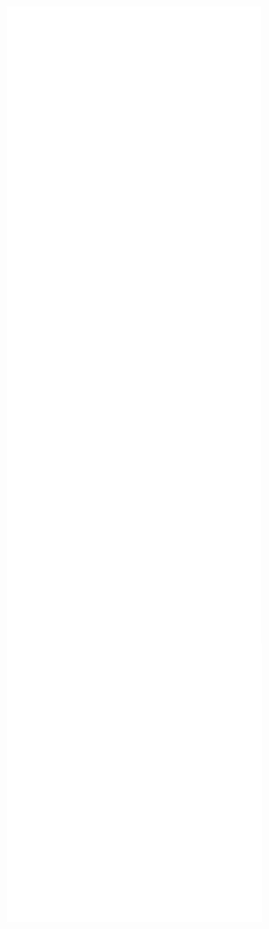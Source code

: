 <div style="display: flex; flex-wrap: wrap;">
  <img src="github-metrics.svg" alt="GitHub Metrics" width="1250" style="vertical-align: top; margin-right: 2px;"/>
</div>

<div style="display: flex; flex-wrap: wrap;">
  <img src="metrics.plugin.languages.indepth.svg" alt="In-depth Languages" width="600" style="vertical-align: top; margin-right: 2px;"/>

  <img src="metrics.plugin.activity.svg" alt="Plugin Activity" width="600" style="vertical-align: top;"/>

</div>
    <img src="contributions.svg" alt="Contributions" width="600" style="vertical-align: top;"/>
